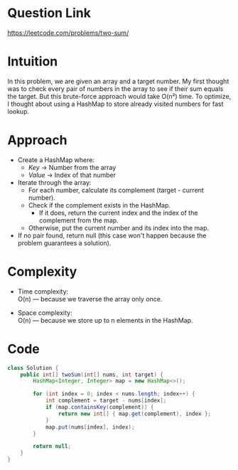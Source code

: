 # Question Link
https://leetcode.com/problems/two-sum/

# Intuition
In this problem, we are given an array and a target number. My first thought was to check every pair of numbers in the array to see if their sum equals the target. But this brute-force approach would take O(n²) time. To optimize, I thought about using a HashMap to store already visited numbers for fast lookup.

# Approach
- Create a HashMap where:
  - *Key* → Number from the array  
  - *Value* → Index of that number  
- Iterate through the array:
  - For each number, calculate its complement (target - current number).
  - Check if the complement exists in the HashMap.
    - If it does, return the current index and the index of the complement from the map.
  - Otherwise, put the current number and its index into the map.
- If no pair found, return null (this case won't happen because the problem guarantees a solution).

# Complexity
- Time complexity:  
O(n) — because we traverse the array only once.

- Space complexity:  
O(n) — because we store up to n elements in the HashMap.

# Code
```java
class Solution {
    public int[] twoSum(int[] nums, int target) {
        HashMap<Integer, Integer> map = new HashMap<>();

        for (int index = 0; index < nums.length; index++) {
            int complement = target - nums[index];
            if (map.containsKey(complement)) {
                return new int[] { map.get(complement), index };
            }
            map.put(nums[index], index);
        }

        return null;
    }
}
